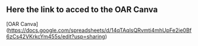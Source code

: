 ## Here the link to acced to the OAR Canva
[OAR Canva] (https://docs.google.com/spreadsheets/d/14qTAqlsQRvmti4mhUpFe2ie0Bf6zCs42VKrkcYm455s/edit?usp=sharing)
